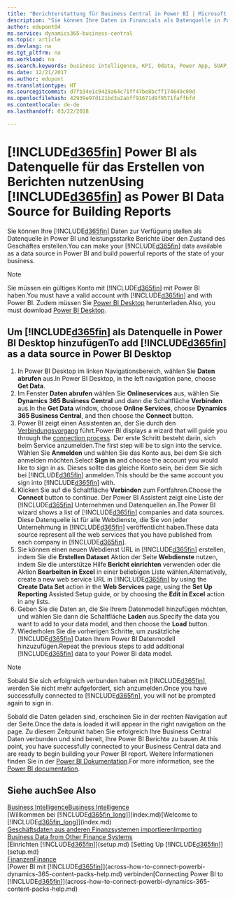 ```yaml
---
title: "Berichterstattung für Business Central in Power BI | Microsoft Docs einrichten"
description: "Sie können Ihre Daten in Financials als Datenquelle in Power BI bereitstellen und leistungsstarke Berichte über den Zustand des Geschäftes erstellen."
author: edupont04
ms.service: dynamics365-business-central
ms.topic: article
ms.devlang: na
ms.tgt_pltfrm: na
ms.workload: na
ms.search.keywords: business intelligence, KPI, Odata, Power App, SOAP, analysis
ms.date: 12/21/2017
ms.author: edupont
ms.translationtype: HT
ms.sourcegitcommit: d7fb34e1c9428a64c71ff47be8bcff174649c00d
ms.openlocfilehash: 42939e97d121bd3a2abff91671d9f9571faffbfd
ms.contentlocale: de-de
ms.lasthandoff: 03/22/2018

---
```

# <a name="using-included365finincludesd365finmdmd-as-power-bi-data-source-for-building-reports"></a><span data-ttu-id="8ea85-103">[!INCLUDE[d365fin](includes/d365fin_md.md)] Power BI als Datenquelle für das Erstellen von Berichten nutzen</span><span class="sxs-lookup"><span data-stu-id="8ea85-103">Using [!INCLUDE[d365fin](includes/d365fin_md.md)] as Power BI Data Source for Building Reports</span></span>
<span data-ttu-id="8ea85-104">Sie können Ihre [!INCLUDE[d365fin](includes/d365fin_md.md)] Daten zur Verfügung stellen als Datenquelle in Power BI und leistungsstarke Berichte über den Zustand des Geschäftes erstellen.</span><span class="sxs-lookup"><span data-stu-id="8ea85-104">You can make your [!INCLUDE[d365fin](includes/d365fin_md.md)] data available as a data source in Power BI and build powerful reports of the state of your business.</span></span>  

> [!NOTE]  
> <span data-ttu-id="8ea85-105">Sie müssen ein gültiges Konto mit [!INCLUDE[d365fin](includes/d365fin_md.md)] mit Power BI haben.</span><span class="sxs-lookup"><span data-stu-id="8ea85-105">You must have a valid account with [!INCLUDE[d365fin](includes/d365fin_md.md)] and with Power BI.</span></span> <span data-ttu-id="8ea85-106">Zudem müssen Sie [Power BI Desktop](https://powerbi.microsoft.com/en-us/desktop/) herunterladen.</span><span class="sxs-lookup"><span data-stu-id="8ea85-106">Also, you must download [Power BI Desktop](https://powerbi.microsoft.com/en-us/desktop/).</span></span>  

## <a name="to-add-included365finincludesd365finmdmd-as-a-data-source-in-power-bi-desktop"></a><span data-ttu-id="8ea85-107">Um [!INCLUDE[d365fin](includes/d365fin_md.md)] als Datenquelle in Power BI Desktop hinzufügen</span><span class="sxs-lookup"><span data-stu-id="8ea85-107">To add [!INCLUDE[d365fin](includes/d365fin_md.md)] as a data source in Power BI Desktop</span></span>
1. <span data-ttu-id="8ea85-108">In Power BI Desktop im linken Navigationsbereich, wählen Sie **Daten abrufen** aus.</span><span class="sxs-lookup"><span data-stu-id="8ea85-108">In Power BI Desktop, in the left navigation pane, choose **Get Data**.</span></span>
2. <span data-ttu-id="8ea85-109">Im Fenster **Daten abrufen** wählen Sie **Onlineservices** aus, wählen Sie **Dynamics 365 Business Central** und dann die Schaltfläche **Verbinden** aus.</span><span class="sxs-lookup"><span data-stu-id="8ea85-109">In the **Get Data** window, choose **Online Services**, choose **Dynamics 365 Business Central**, and then choose the **Connect** button.</span></span>
3. <span data-ttu-id="8ea85-110">Power BI zeigt einen Assistenten an, der Sie durch den [Verbindungsvorgang](across-how-to-connect-powerbi-dynamics-365-content-packs-help.md) führt.</span><span class="sxs-lookup"><span data-stu-id="8ea85-110">Power BI displays a wizard that will guide you through the [connection process](across-how-to-connect-powerbi-dynamics-365-content-packs-help.md).</span></span> <span data-ttu-id="8ea85-111">Der erste Schritt besteht darin, sich beim Service anzumelden.</span><span class="sxs-lookup"><span data-stu-id="8ea85-111">The first step will be to sign into the service.</span></span> <span data-ttu-id="8ea85-112">Wählen Sie **Anmelden** und wählen Sie das Konto aus, bei dem Sie sich anmelden möchten.</span><span class="sxs-lookup"><span data-stu-id="8ea85-112">Select **Sign in** and choose the account you would like to sign in as.</span></span> <span data-ttu-id="8ea85-113">Dieses sollte das gleiche Konto sein, bei dem Sie sich bei [!INCLUDE[d365fin](includes/d365fin_md.md)] anmelden.</span><span class="sxs-lookup"><span data-stu-id="8ea85-113">This should be the same account you sign into [!INCLUDE[d365fin](includes/d365fin_md.md)] with.</span></span>
4. <span data-ttu-id="8ea85-114">Klicken Sie auf die Schaltfläche **Verbinden** zum Fortfahren.</span><span class="sxs-lookup"><span data-stu-id="8ea85-114">Choose the **Connect** button to continue.</span></span> <span data-ttu-id="8ea85-115">Der Power BI Assistent zeigt eine Liste der [!INCLUDE[d365fin](includes/d365fin_md.md)] Unternehmen und Datenquellen an.</span><span class="sxs-lookup"><span data-stu-id="8ea85-115">The Power BI wizard shows a list of [!INCLUDE[d365fin](includes/d365fin_md.md)] companies and data sources.</span></span> <span data-ttu-id="8ea85-116">Diese Datenquelle ist für alle Webdienste, die Sie von jeder Unternehmung in [!INCLUDE[d365fin](includes/d365fin_md.md)] veröffentlicht haben.</span><span class="sxs-lookup"><span data-stu-id="8ea85-116">These data source represent all the web services that you have published from each company in [!INCLUDE[d365fin](includes/d365fin_md.md)].</span></span>
5. <span data-ttu-id="8ea85-117">Sie können einen neuen Webdienst URL in [!INCLUDE[d365fin](includes/d365fin_md.md)] erstellen, indem Sie die **Erstellen Dataset** Aktion der Seite **Webdienste** nutzen, indem Sie die unterstütze Hilfe **Bericht einrichten** verwenden oder die Aktion **Bearbeiten in Excel** in einer beliebigen Liste wählen.</span><span class="sxs-lookup"><span data-stu-id="8ea85-117">Alternatively, create a new web service URL in [!INCLUDE[d365fin](includes/d365fin_md.md)] by using the **Create Data Set** action in the **Web Services** page, using the **Set Up Reporting** Assisted Setup guide, or by choosing the **Edit in Excel** action in any lists.</span></span>
6. <span data-ttu-id="8ea85-118">Geben Sie die Daten an, die Sie Ihrem Datenmodell hinzufügen möchten, und wählen Sie dann die Schaltfläche **Laden** aus.</span><span class="sxs-lookup"><span data-stu-id="8ea85-118">Specify the data you want to add to your data model, and then choose the **Load** button.</span></span>
7. <span data-ttu-id="8ea85-119">Wiederholen Sie die vorherigen Schritte, um zusätzliche [!INCLUDE[d365fin](includes/d365fin_md.md)] Daten Ihrem Power BI Datenmodell hinzuzufügen.</span><span class="sxs-lookup"><span data-stu-id="8ea85-119">Repeat the previous steps to add additional [!INCLUDE[d365fin](includes/d365fin_md.md)] data to your Power BI data model.</span></span>

> [!NOTE]  
> <span data-ttu-id="8ea85-120">Sobald Sie sich erfolgreich verbunden haben mit [!INCLUDE[d365fin](includes/d365fin_md.md)], werden Sie nicht mehr aufgefordert, sich anzumelden.</span><span class="sxs-lookup"><span data-stu-id="8ea85-120">Once you have successfully connected to [!INCLUDE[d365fin](includes/d365fin_md.md)], you will not be prompted again to sign in.</span></span>

<span data-ttu-id="8ea85-121">Sobald die Daten geladen sind, erscheinen Sie in der rechten Navigation auf der Seite.</span><span class="sxs-lookup"><span data-stu-id="8ea85-121">Once the data is loaded it will appear in the right navigation on the page.</span></span> <span data-ttu-id="8ea85-122">Zu diesem Zeitpunkt haben Sie erfolgreich Ihre Business Central Daten verbunden und sind bereit, Ihre Power BI Berichte zu bauen.</span><span class="sxs-lookup"><span data-stu-id="8ea85-122">At this point, you have successfully connected to your Business Central data and are ready to begin building your Power BI report.</span></span> <span data-ttu-id="8ea85-123">Weitere Informationen finden Sie in der [Power BI Dokumentation](https://powerbi.microsoft.com/documentation/powerbi-landing-page/).</span><span class="sxs-lookup"><span data-stu-id="8ea85-123">For more information, see the [Power BI documentation](https://powerbi.microsoft.com/documentation/powerbi-landing-page/).</span></span>

## <a name="see-also"></a><span data-ttu-id="8ea85-124">Siehe auch</span><span class="sxs-lookup"><span data-stu-id="8ea85-124">See Also</span></span>
[<span data-ttu-id="8ea85-125">Business Intelligence</span><span class="sxs-lookup"><span data-stu-id="8ea85-125">Business Intelligence</span></span>](bi.md)  
<span data-ttu-id="8ea85-126">[Willkommen bei [!INCLUDE[d365fin_long](includes/d365fin_long_md.md)]](index.md)</span><span class="sxs-lookup"><span data-stu-id="8ea85-126">[Welcome to [!INCLUDE[d365fin_long](includes/d365fin_long_md.md)]](index.md)</span></span>  
[<span data-ttu-id="8ea85-127">Geschäftsdaten aus anderen Finanzsystemen importieren</span><span class="sxs-lookup"><span data-stu-id="8ea85-127">Importing Business Data from Other Finance Systems</span></span>](upload-data.md)  
<span data-ttu-id="8ea85-128">[Einrichten [!INCLUDE[d365fin](includes/d365fin_md.md)]](setup.md) </span><span class="sxs-lookup"><span data-stu-id="8ea85-128">[Setting Up [!INCLUDE[d365fin](includes/d365fin_md.md)]](setup.md) </span></span>  
[<span data-ttu-id="8ea85-129">Finanzen</span><span class="sxs-lookup"><span data-stu-id="8ea85-129">Finance</span></span>](finance.md)  
<span data-ttu-id="8ea85-130">[Power BI mit [!INCLUDE[d365fin](includes/d365fin_md.md)]](across-how-to-connect-powerbi-dynamics-365-content-packs-help.md) verbinden</span><span class="sxs-lookup"><span data-stu-id="8ea85-130">[Connecting Power BI to [!INCLUDE[d365fin](includes/d365fin_md.md)]](across-how-to-connect-powerbi-dynamics-365-content-packs-help.md)</span></span>  

